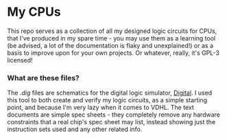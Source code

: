 # My CPUs
This repo serves as a collection of all my designed logic circuits for CPUs, that I've produced in my spare time - you may use them as a learning tool (be advised, a lot of the documentation is flaky and unexplained!) or as a basis to improve upon for your own projects. Or whatever, really, it's GPL-3 licensed!
### What are these files?
The *.dig* files are schematics for the digital logic simulator, [Digital](https://github.com/hneemann/Digital). I used this tool to both create and verify my logic circuits, as a simple starting point, and because I'm very lazy when it comes to VDHL. The text documents are simple spec sheets - they completely remove any hardware constraints that a real chip's spec sheet may list, instead showing just the instruction sets used and any other related info.
